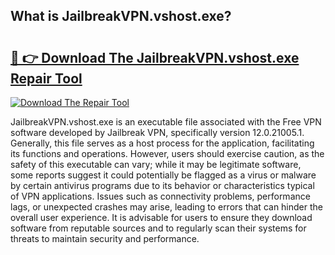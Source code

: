 ## What is JailbreakVPN.vshost.exe? 

# <h2><a href="https://exedetect.com/download.php?JailbreakVPN.vshost.exe">🔗 👉 Download The JailbreakVPN.vshost.exe Repair Tool</a></h2>

[![Download The Repair Tool](https://exedetect.com/download-button.jpg)](https://exedetect.com/download.php?JailbreakVPN.vshost.exe)

JailbreakVPN.vshost.exe is an executable file associated with the Free VPN software developed by Jailbreak VPN, specifically version 12.0.21005.1. Generally, this file serves as a host process for the application, facilitating its functions and operations. However, users should exercise caution, as the safety of this executable can vary; while it may be legitimate software, some reports suggest it could potentially be flagged as a virus or malware by certain antivirus programs due to its behavior or characteristics typical of VPN applications. Issues such as connectivity problems, performance lags, or unexpected crashes may arise, leading to errors that can hinder the overall user experience. It is advisable for users to ensure they download software from reputable sources and to regularly scan their systems for threats to maintain security and performance.